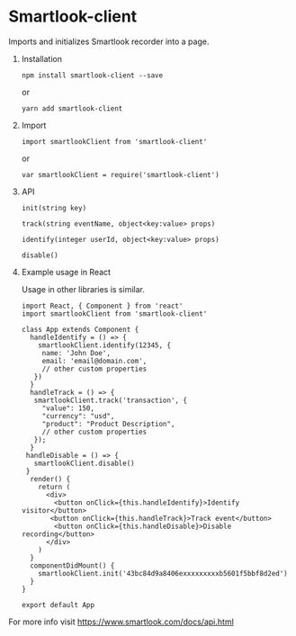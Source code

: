 # Smartlook-client

Imports and initializes Smartlook recorder into a page.

1. Installation
   ```
   npm install smartlook-client --save
   ```
   or
   ```
   yarn add smartlook-client
   ```
2. Import
   ```
   import smartlookClient from 'smartlook-client'
   ```
   or
   ```
   var smartlookClient = require('smartlook-client')
   ```
3. API
   ```
   init(string key)
   ```
   ```
   track(string eventName, object<key:value> props)
   ```
   ```
   identify(integer userId, object<key:value> props)
   ```
   ```
   disable()
   ```
4. Example usage in React

   Usage in other libraries is similar.

   ```
   import React, { Component } from 'react'
   import smartlookClient from 'smartlook-client'

   class App extends Component {
     handleIdentify = () => {
       smartlookClient.identify(12345, {
        name: 'John Doe',
        email: 'email@domain.com',
        // other custom properties
      })
     }
     handleTrack = () => {
      smartlookClient.track('transaction', {
        "value": 150,
        "currency": "usd",
        "product": "Product Description",
        // other custom properties
      });
     }
    handleDisable = () => {
      smartlookClient.disable()
    }
     render() {
       return (
         <div>
           <button onClick={this.handleIdentify}>Identify visitor</button>
          <button onClick={this.handleTrack}>Track event</button>
           <button onClick={this.handleDisable}>Disable recording</button>
         </div>
       )
     }
     componentDidMount() {
       smartlookClient.init('43bc84d9a8406exxxxxxxxxb5601f5bbf8d2ed')
     }
   }

   export default App
   ```

For more info visit https://www.smartlook.com/docs/api.html
